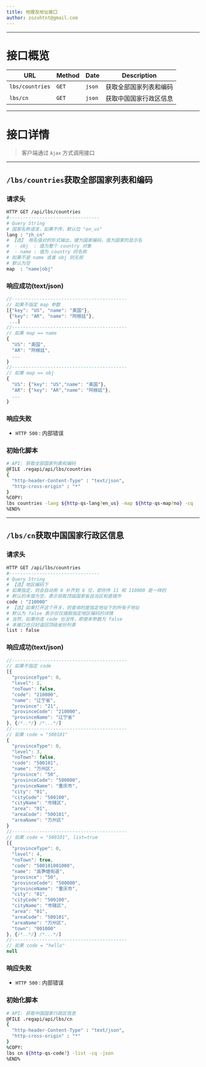 ```yaml
---
title: 地理及地址接口
author: zozohtnt@gmail.com
---
```


--------------------------------------
# 接口概览

  URL           |Method| Date | Description
----------------|------|------|----------
`lbs/countries` |`GET` |`json`| 获取全部国家列表和编码
`lbs/cn`        |`GET` |`json`| 获取中国国家行政区信息

--------------------------------------
# 接口详情

> 客户端通过 `Ajax` 方式调用接口

--------------------------------------
## `/lbs/countries`获取全部国家列表和编码

### 请求头

```bash
HTTP GET /api/lbs/countries
#---------------------------------
# Query String
# 国家名称语言，如果不传，默认位 "en_us"
lang : "zh_cn"
# 【选】 用名值对的形式输出，键为国家编码，值为国家的显示名
#  - obj  : 值为整个 country 对象
#  - name : 值为 country 的名称
# 如果不是 name 或者 obj 则无视
# 默认为空
map  : "name|obj"
```

### 响应成功(text/json)

```js
//------------------------------------------
// 如果不指定 map 参数
[{"key": "US", "name": "美国"},
 {"key": "AR", "name": "阿根廷"},
 ...]
//------------------------------------------
// 如果 map == name
{
  "US": "美国",
  "AR": "阿根廷",
  ...
}
//------------------------------------------
// 如果 map == obj
{
  "US": {"key": "US","name": "美国"},
  "AR": {"key": "AR","name": "阿根廷"},
  ...
}
```

### 响应失败

- `HTTP 500` : 内部错误

### 初始化脚本

```bash
# API: 获取全部国家列表和编码
@FILE .regapi/api/lbs/countries
{
  "http-header-Content-Type" : "text/json",
  "http-cross-origin" : "*"
}
%COPY:
lbs countries -lang ${http-qs-lang?en_us} -map ${http-qs-map?no} -cq 
%END%
```

--------------------------------------
## `/lbs/cn`获取中国国家行政区信息

### 请求头

```bash
HTTP GET /api/lbs/countries
#---------------------------------
# Query String
# 【选】地区编码下
# 如果指定，则会自动用 0 补齐到 6 位，即你传 11 和 110000 是一样的
# 默认的本值为空，表示获取顶级国家省自治区和直辖市
code : "210000"
# 【选】如果打开这个开关，则查询的是指定地址下的所有子地址
# 默认为 false 表示仅仅插叙指定地区编码的详情
# 当然，如果你连 code 也没传，即使本参数为 false 
# 本接口也只好返回顶级省份列表
list : false
```

### 响应成功(text/json)

```js
//------------------------------------------
// 如果不指定 code
[{
  "provinceType": 0,
  "level": 1,
  "noTown": false,
  "code": "210000",
  "name": "辽宁省",
  "province": "21",
  "provinceCode": "210000",
  "provinceName": "辽宁省"
}, {/*..*/} /*...*/]
//------------------------------------------
// 如果 code = "500101"
{
  "provinceType": 0,
  "level": 3,
  "noTown": false,
  "code": "500101",
  "name": "万州区",
  "province": "50",
  "provinceCode": "500000",
  "provinceName": "重庆市",
  "city": "01",
  "cityCode": "500100",
  "cityName": "市辖区",
  "area": "01",
  "areaCode": "500101",
  "areaName": "万州区"
}
//------------------------------------------
// 如果 code = "500101", list=true
[{
  "provinceType": 0,
  "level": 4,
  "noTown": true,
  "code": "500101001000",
  "name": "高笋塘街道",
  "province": "50",
  "provinceCode": "500000",
  "provinceName": "重庆市",
  "city": "01",
  "cityCode": "500100",
  "cityName": "市辖区",
  "area": "01",
  "areaCode": "500101",
  "areaName": "万州区",
  "town": "001000"
}, {/*..*/} /*...*/]
//------------------------------------------
// 如果 code = "hello"
null
```

### 响应失败

- `HTTP 500` : 内部错误

### 初始化脚本

```bash
# API: 获取中国国家行政区信息
@FILE .regapi/api/lbs/cn
{
  "http-header-Content-Type" : "text/json",
  "http-cross-origin" : "*"
}
%COPY:
lbs cn ${http-qs-code?} -list -cq -json
%END%
```